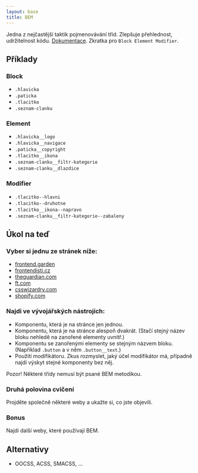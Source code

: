 ```yaml
---
layout: base
title: BEM
---
```


Jedna z nejčastější taktik pojmenovávání tříd. Zlepšuje přehlednost, udržitelnost kódu. [Dokumentace](http://getbem.com/). Zkratka pro `Block Element Modifier`.

## Příklady

### Block

- `.hlavicka`
- `.paticka`
- `.tlacitko`
- `.seznam-clanku`

### Element

- `.hlavicka__logo`
- `.hlavicka__navigace`
- `.paticka__copyright`
- `.tlacitko__ikona`
- `.seznam-clanku__filtr-kategorie`
- `.seznam-clanku__dlazdice`

### Modifier

- `.tlacitko--hlavni`
- `.tlacitko--druhotne`
- `.tlacitko__ikona--napravo`
- `.seznam-clanku__filtr-kategorie--zabaleny`

## Úkol na teď

### Vyber si jednu ze stránek níže:

- [frontend.garden](https://frontend.garden/)
- [frontendisti.cz](https://frontendisti.cz/)
- [theguardian.com](https://www.theguardian.com/)
- [ft.com](https://www.ft.com/)
- [csswizardry.com](https://csswizardry.com/)
- [shopify.com](https://www.shopify.com/)

### Najdi ve vývojářských nástrojích:

- Komponentu, která je na stránce jen jednou.
- Komponentu, která je na stránce alespoň dvakrát. (Stačí stejný název bloku nehledě na zanořené elementy uvnitř.)
- Komponentu se zanořenými elementy se stejným názvem bloku. (Například `.button` a v něm `.button__text`.)
- Použití modifikátoru. Zkus rozmyslet, jaký účel modifikátor má, případně najdi výskyt stejné komponenty bez něj.

Pozor! Některé třídy nemusí být psané BEM metodikou.

### Druhá polovina cvičení

Projděte společně některé weby a ukažte si, co jste objevili.

### Bonus

Najdi další weby, které používají BEM.

## Alternativy

- OOCSS, ACSS, SMACSS, …
